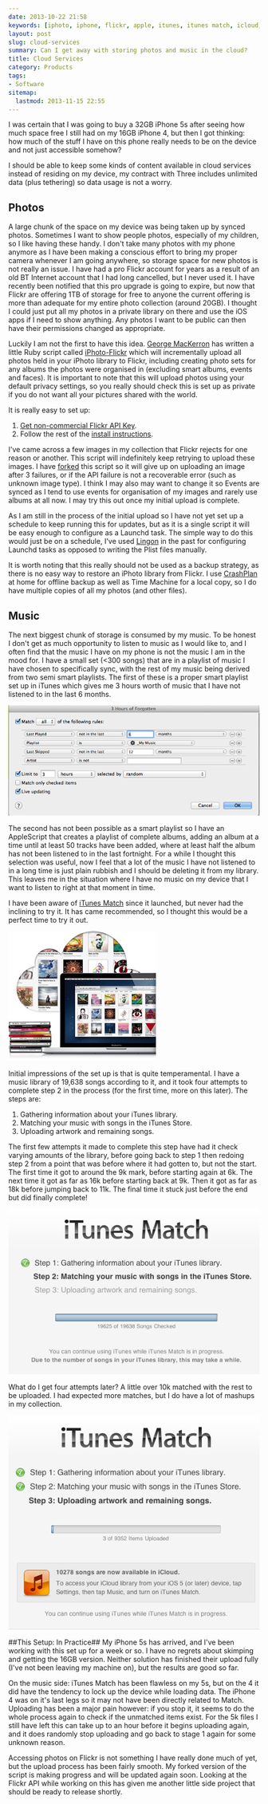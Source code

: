 ```yaml
---
date: 2013-10-22 21:58
keywords: [iphoto, iphone, flickr, apple, itunes, itunes match, icloud, applescript]
layout: post
slug: cloud-services
summary: Can I get away with storing photos and music in the cloud?
title: Cloud Services
category: Products
tags: 
- Software
sitemap:
  lastmod: 2013-11-15 22:55
---
```


I was certain that I was going to buy a 32GB iPhone 5s after seeing how much space free I still had on my 16GB iPhone 4, but then I got thinking: how much of the stuff I have on this phone really needs to be on the device and not just accessible somehow?

<!--more-->

I should be able to keep some kinds of content available in cloud services instead of residing on my device, my contract with Three includes unlimited data (plus tethering) so data usage is not a worry.

## Photos ##
A large chunk of the space on my device was being taken up by synced photos. Sometimes I want to show people photos, especially of my children, so I like having these handy. I don't take many photos with my phone anymore as I have been making a conscious effort to bring my proper camera whenever I am going anywhere, so storage space for new photos is not really an issue. I have had a pro Flickr account for years as a result of an old BT Internet account that I had long cancelled, but I never used it. I have recently been notified that this pro upgrade is going to expire, but now that Flickr are offering 1TB of storage for free to anyone the current offering is more than adequate for my entire photo collection (around 20GB). I thought I could just put all my photos in a private library on there and use the iOS apps if I need to show anything. Any photos I want to be public can then have their permissions changed as appropriate. 

Luckily I am not the first to have this idea. [George MacKerron](http://mackerron.com/ "George MacKerron | About me")  has written a little Ruby script called [iPhoto-Flickr](https://github.com/jawj/iphoto-flickr "jawj/iphoto-flickr · GitHub") which will incrementally upload all photos held in your iPhoto library to Flickr, including creating photo sets for any albums the photos were organised in (excluding smart albums, events and faces). It is important to note that this will upload photos using your default privacy settings, so you really should check this is set up as private if you do not want all your pictures shared with the world. 

It is really easy to set up: 

1. [Get non-commercial Flickr API Key](http://www.flickr.com/services/apps/create/apply "API Key Request").
2. Follow the rest of the [install instructions](https://github.com/jawj/iphoto-flickr/blob/master/README.md "iphoto-flickr/README.md at master · jawj/iphoto-flickr · GitHub"). 

I've came across a few images in my collection that Flickr rejects for one reason or another. This script will indefinitely keep retrying to upload these images. I have [forked](https://github.com/dhutchison/iphoto-flickr "iphoto-flickr fork") this script so it will give up on uploading an image after 3 failures, or if the API failure is not a recoverable error (such as unknown image type). I think I may also may want to change it so Events are synced as I tend to use events for organisation of my images and rarely use albums at all now. I may try this out once my initial upload is complete.

As I am still in the process of the initial upload so I have not yet set up a schedule to keep running this for updates, but as it is a single script it will be easy enough to configure as a Launchd task. The simple way to do this would just be on a schedule, I've used [Lingon](http://www.peterborgapps.com/lingon/ "Lingon - Peter Borg Apps") in the past for configuring Launchd tasks as opposed to writing the Plist files manually.

It is worth noting that this really should not be used as a backup strategy, as there is no easy way to restore an iPhoto library from Flickr. I use [CrashPlan](https://www.crashplan.com "CrashPlan") at home for offline backup as well as Time Machine for a local copy, so I do have multiple copies of all my photos (and other files).

## Music ##
 The next biggest chunk of storage is consumed by my music. To be honest I don't get as much opportunity to listen to music as I would like to, and I often find that the music I have on my phone is not the music I am in the mood for. I have a small set (<300 songs) that are in a playlist of music I have chosen to specifically sync, with the rest of my music being derived from two semi smart playlists. The first of these is a proper smart playlist set up in iTunes which gives me 3 hours worth of music that I have not listened to in the last 6 months. 
 
 ![Image](/images/cloud_services/3_Hours_of_Forgotten.png "3 hours of forgotten smart playlist")
 
 The second has not been possible as a smart playlist so I have an AppleScript that creates a playlist of complete albums, adding an album at a time until at least 50 tracks have been added, where at least half the album has not been listened to in the last fortnight. For a while I thought this selection was useful, now I feel that a lot of the music I have not listened to in a long time is just plain rubbish and I should be deleting it from my library. This leaves me in the situation where I have no music on my device that I want to listen to right at that moment in time. 
 
I have been aware of [iTunes Match][1]  since it launched, but never had the inclining to try it. It has came recommended, so I thought this would be a perfect time to try it out. 

![Image](/images/cloud_services/match_in_icloud.jpg "iTunes Match")

Initial impressions of the set up is that is quite temperamental. I have a music library of 19,638 songs according to it, and it took four attempts to complete step 2 in the process (for the first time, more on this later). The steps are:

1. Gathering information about your iTunes library.
2. Matching your music with songs in the iTunes Store.
3. Uploading artwork and remaining songs.

The first few attempts it made to complete this step have had it check varying amounts of the library, before going back to step 1 then redoing step 2 from a point that was before where it had gotten to, but not the start. The first time it got to around the 9k mark, before starting again at 6k. The next time it got as far as 16k before starting back at 9k. Then it got as far as 18k before jumping back to 11k. The final time it stuck just before the end but did finally complete!

![Image](/images/cloud_services/iTunes_match_step2.png "iTunes Match Stuck on Step 2")

What do I get four attempts later? A little over 10k matched with the rest to be uploaded. I had expected more matches, but I do have a lot of mashups in my collection. 

![Image](/images/cloud_services/iTunes_match_step3.png "iTunes Match Uploading")

##This Setup: In Practice##
My iPhone 5s has arrived, and I've been working with this set up for a week or so. I have no regrets about skimping and getting the 16GB version. Neither solution has finished their upload fully (I've not been leaving my machine on), but the results are good so far. 

On the music side: iTunes Match has been flawless on my 5s, but on the 4 it did have the tendency to lock up the device while loading data. The iPhone 4 was on it's last legs so it may not have been directly related to Match. Uploading has been a major pain however: if you stop it, it seems to do the whole process again to check if the unmatched items exist. For the 5k files I still have left this can take up to an hour before it begins uploading again, and it does randomly stop uploading and go back to stage 1 again for some unknown reason.

Accessing photos on Flickr is not something I have really done much of yet, but the upload process has been fairly smooth. My forked version of the script is making progress and will be updated again soon. Looking at the Flickr API while working on this has given me another little side project that should be ready to release shortly. 

[1]: http://www.apple.com/uk/itunes/itunes-match/ "Apple (United Kingdom) - iTunes - Match"
